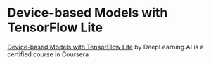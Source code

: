 # Device-based Models with TensorFlow Lite

[Device-based Models with TensorFlow Lite](https://www.coursera.org/learn/device-based-models-tensorflow/home/welcome) by DeepLearning.AI is a certified course in Coursera 
